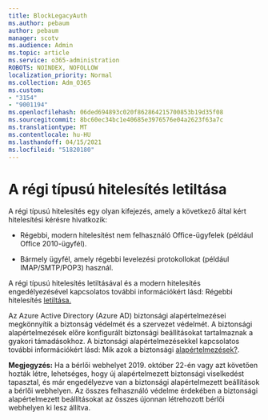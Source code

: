 ```yaml
---
title: BlockLegacyAuth
ms.author: pebaum
author: pebaum
manager: scotv
ms.audience: Admin
ms.topic: article
ms.service: o365-administration
ROBOTS: NOINDEX, NOFOLLOW
localization_priority: Normal
ms.collection: Adm_O365
ms.custom:
- "3154"
- "9001194"
ms.openlocfilehash: 06ded694893c020f862864215700853b19d35f08
ms.sourcegitcommit: 8bc60ec34bc1e40685e3976576e04a2623f63a7c
ms.translationtype: MT
ms.contentlocale: hu-HU
ms.lasthandoff: 04/15/2021
ms.locfileid: "51820180"
---
```

# <a name="blocking-legacy-authentication"></a>A régi típusú hitelesítés letiltása

A régi típusú hitelesítés egy olyan kifejezés, amely a következő által kért hitelesítési kérésre hivatkozik:

- Régebbi, modern hitelesítést nem felhasználó Office-ügyfelek (például Office 2010-ügyfél).

- Bármely ügyfél, amely régebbi levelezési protokollokat (például IMAP/SMTP/POP3) használ.

A régi típusú hitelesítés letiltásával és a modern hitelesítés engedélyezésével kapcsolatos további információkért lásd: Régebbi hitelesítés [letiltása.](https://docs.microsoft.com/azure/active-directory/conditional-access/concept-conditional-access-block-legacy-authentication)

Az Azure Active Directory (Azure AD) biztonsági alapértelmezései megkönnyítik a biztonság védelmét és a szervezet védelmét. A biztonsági alapértelmezések előre konfigurált biztonsági beállításokat tartalmaznak a gyakori támadásokhoz.
A biztonsági alapértelmezésekkel kapcsolatos további információkért lásd: Mik azok a biztonsági [alapértelmezések?](https://docs.microsoft.com/azure/active-directory/fundamentals/concept-fundamentals-security-defaults). 

**Megjegyzés:** Ha a bérlői webhelyet 2019. október 22-én vagy azt követően hozták létre, lehetséges, hogy új alapértelmezett biztonsági viselkedést tapasztal, és már engedélyezve van a biztonsági alapértelmezett beállítások a bérlői webhelyen.  Az összes felhasználó védelme érdekében a biztonsági alapértelmezett beállításokat az összes újonnan létrehozott bérlői webhelyen ki lesz állítva.
